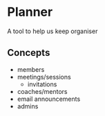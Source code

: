 # Planner

A tool to help us keep organiser

Concepts
-----
* members
* meetings/sessions
  * invitations
* coaches/mentors
* email announcements
* admins
